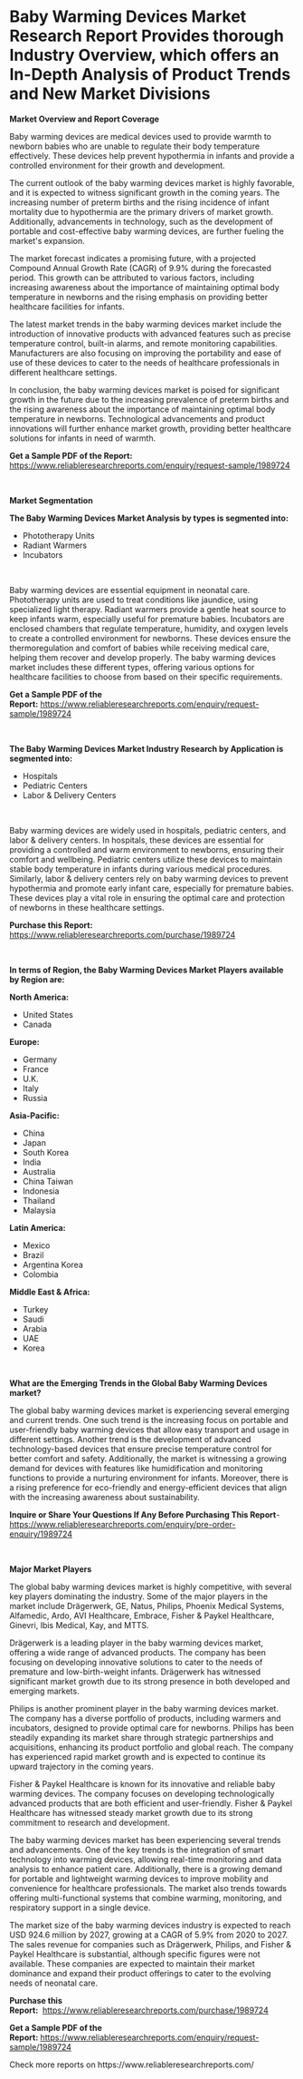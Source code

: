 <p><h1>Baby Warming Devices Market Research Report Provides thorough Industry Overview, which offers an In-Depth Analysis of Product Trends and New Market Divisions</h1></p><p><strong>Market Overview and Report Coverage</strong></p>
<p><p>Baby warming devices are medical devices used to provide warmth to newborn babies who are unable to regulate their body temperature effectively. These devices help prevent hypothermia in infants and provide a controlled environment for their growth and development.</p><p>The current outlook of the baby warming devices market is highly favorable, and it is expected to witness significant growth in the coming years. The increasing number of preterm births and the rising incidence of infant mortality due to hypothermia are the primary drivers of market growth. Additionally, advancements in technology, such as the development of portable and cost-effective baby warming devices, are further fueling the market's expansion.</p><p>The market forecast indicates a promising future, with a projected Compound Annual Growth Rate (CAGR) of 9.9% during the forecasted period. This growth can be attributed to various factors, including increasing awareness about the importance of maintaining optimal body temperature in newborns and the rising emphasis on providing better healthcare facilities for infants.</p><p>The latest market trends in the baby warming devices market include the introduction of innovative products with advanced features such as precise temperature control, built-in alarms, and remote monitoring capabilities. Manufacturers are also focusing on improving the portability and ease of use of these devices to cater to the needs of healthcare professionals in different healthcare settings.</p><p>In conclusion, the baby warming devices market is poised for significant growth in the future due to the increasing prevalence of preterm births and the rising awareness about the importance of maintaining optimal body temperature in newborns. Technological advancements and product innovations will further enhance market growth, providing better healthcare solutions for infants in need of warmth.</p></p>
<p><strong>Get a Sample PDF of the Report:</strong> <a href="https://www.reliableresearchreports.com/enquiry/request-sample/1989724">https://www.reliableresearchreports.com/enquiry/request-sample/1989724</a></p>
<p>&nbsp;</p>
<p><strong>Market Segmentation</strong></p>
<p><strong>The Baby Warming Devices Market Analysis by types is segmented into:</strong></p>
<p><ul><li>Phototherapy Units</li><li>Radiant Warmers</li><li>Incubators</li></ul></p>
<p>&nbsp;</p>
<p><p>Baby warming devices are essential equipment in neonatal care. Phototherapy units are used to treat conditions like jaundice, using specialized light therapy. Radiant warmers provide a gentle heat source to keep infants warm, especially useful for premature babies. Incubators are enclosed chambers that regulate temperature, humidity, and oxygen levels to create a controlled environment for newborns. These devices ensure the thermoregulation and comfort of babies while receiving medical care, helping them recover and develop properly. The baby warming devices market includes these different types, offering various options for healthcare facilities to choose from based on their specific requirements.</p></p>
<p><strong>Get a Sample PDF of the Report:</strong>&nbsp;<a href="https://www.reliableresearchreports.com/enquiry/request-sample/1989724">https://www.reliableresearchreports.com/enquiry/request-sample/1989724</a></p>
<p>&nbsp;</p>
<p><strong>The Baby Warming Devices Market Industry Research by Application is segmented into:</strong></p>
<p><ul><li>Hospitals</li><li>Pediatric Centers</li><li>Labor & Delivery Centers</li></ul></p>
<p>&nbsp;</p>
<p><p>Baby warming devices are widely used in hospitals, pediatric centers, and labor & delivery centers. In hospitals, these devices are essential for providing a controlled and warm environment to newborns, ensuring their comfort and wellbeing. Pediatric centers utilize these devices to maintain stable body temperature in infants during various medical procedures. Similarly, labor & delivery centers rely on baby warming devices to prevent hypothermia and promote early infant care, especially for premature babies. These devices play a vital role in ensuring the optimal care and protection of newborns in these healthcare settings.</p></p>
<p><strong>Purchase this Report:</strong>&nbsp; <a href="https://www.reliableresearchreports.com/purchase/1989724">https://www.reliableresearchreports.com/purchase/1989724</a></p>
<p>&nbsp;</p>
<p><strong>In terms of Region, the Baby Warming Devices Market Players available by Region are:</strong></p>
<p>
    <p> <strong> North America: </strong>
        <ul>
            <li>United States</li>
            <li>Canada</li>
        </ul>
        </p> 
    <p> <strong> Europe: </strong>
        <ul>
            <li>Germany</li>
            <li>France</li>
            <li>U.K.</li>
            <li>Italy</li>
            <li>Russia</li>
        </ul>
        </p> 
    <p> <strong> Asia-Pacific: </strong>
        <ul>
            <li>China</li>
            <li>Japan</li>
            <li>South Korea</li>
            <li>India</li>
            <li>Australia</li>
            <li>China Taiwan</li>
            <li>Indonesia</li>
            <li>Thailand</li>
            <li>Malaysia</li>
        </ul>
        </p> 
    <p> <strong> Latin America: </strong>
        <ul>
            <li>Mexico</li>
            <li>Brazil</li>
            <li>Argentina Korea</li>
            <li>Colombia</li>
        </ul>
        </p> 
    <p> <strong> Middle East & Africa: </strong>
        <ul>
            <li>Turkey</li>
            <li>Saudi</li>
            <li>Arabia</li>
            <li>UAE</li>
            <li>Korea</li>
        </ul>
    </p>
    </p>
<p>&nbsp;</p>
<p><strong>What are the Emerging Trends in the Global Baby Warming Devices market?</strong></p>
<p><p>The global baby warming devices market is experiencing several emerging and current trends. One such trend is the increasing focus on portable and user-friendly baby warming devices that allow easy transport and usage in different settings. Another trend is the development of advanced technology-based devices that ensure precise temperature control for better comfort and safety. Additionally, the market is witnessing a growing demand for devices with features like humidification and monitoring functions to provide a nurturing environment for infants. Moreover, there is a rising preference for eco-friendly and energy-efficient devices that align with the increasing awareness about sustainability.</p></p>
<p><strong>Inquire or Share Your Questions If Any Before Purchasing This Report</strong>- <a href="https://www.reliableresearchreports.com/enquiry/pre-order-enquiry/1989724">https://www.reliableresearchreports.com/enquiry/pre-order-enquiry/1989724</a></p>
<p>&nbsp;</p>
<p><strong>Major Market Players</strong></p>
<p><p>The global baby warming devices market is highly competitive, with several key players dominating the industry. Some of the major players in the market include Drägerwerk, GE, Natus, Philips, Phoenix Medical Systems, Alfamedic, Ardo, AVI Healthcare, Embrace, Fisher & Paykel Healthcare, Ginevri, Ibis Medical, Kay, and MTTS.</p><p>Drägerwerk is a leading player in the baby warming devices market, offering a wide range of advanced products. The company has been focusing on developing innovative solutions to cater to the needs of premature and low-birth-weight infants. Drägerwerk has witnessed significant market growth due to its strong presence in both developed and emerging markets.</p><p>Philips is another prominent player in the baby warming devices market. The company has a diverse portfolio of products, including warmers and incubators, designed to provide optimal care for newborns. Philips has been steadily expanding its market share through strategic partnerships and acquisitions, enhancing its product portfolio and global reach. The company has experienced rapid market growth and is expected to continue its upward trajectory in the coming years.</p><p>Fisher & Paykel Healthcare is known for its innovative and reliable baby warming devices. The company focuses on developing technologically advanced products that are both efficient and user-friendly. Fisher & Paykel Healthcare has witnessed steady market growth due to its strong commitment to research and development.</p><p>The baby warming devices market has been experiencing several trends and advancements. One of the key trends is the integration of smart technology into warming devices, allowing real-time monitoring and data analysis to enhance patient care. Additionally, there is a growing demand for portable and lightweight warming devices to improve mobility and convenience for healthcare professionals. The market also trends towards offering multi-functional systems that combine warming, monitoring, and respiratory support in a single device.</p><p>The market size of the baby warming devices industry is expected to reach USD 924.6 million by 2027, growing at a CAGR of 5.9% from 2020 to 2027. The sales revenue for companies such as Drägerwerk, Philips, and Fisher & Paykel Healthcare is substantial, although specific figures were not available. These companies are expected to maintain their market dominance and expand their product offerings to cater to the evolving needs of neonatal care.</p></p>
<p><strong>Purchase this Report:</strong>&nbsp;&nbsp;<a href="https://www.reliableresearchreports.com/purchase/1989724">https://www.reliableresearchreports.com/purchase/1989724</a></p>
<p></p>
<p><strong>Get a Sample PDF of the Report:</strong>&nbsp;<a href="https://www.reliableresearchreports.com/enquiry/request-sample/1989724">https://www.reliableresearchreports.com/enquiry/request-sample/1989724</a></p>
<p>Check more reports on https://www.reliableresearchreports.com/</p>